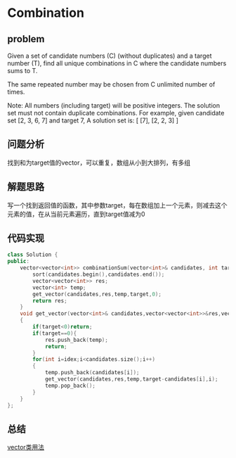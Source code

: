 # Combination
## problem
Given a set of candidate numbers (C) (without duplicates) and a target number (T), find all unique combinations in C where the candidate numbers sums to T.

The same repeated number may be chosen from C unlimited number of times.

Note:
All numbers (including target) will be positive integers.
The solution set must not contain duplicate combinations.
For example, given candidate set [2, 3, 6, 7] and target 7, 
A solution set is: 
[
  [7],
  [2, 2, 3]
]
## 问题分析
找到和为target值的vector，可以重复，数组从小到大排列，有多组
## 解题思路
写一个找到返回值的函数，其中参数target，每在数组加上一个元素，则减去这个元素的值，在从当前元素遍历，直到target值减为0
## 代码实现
```C++
class Solution {
public:
    vector<vector<int>> combinationSum(vector<int>& candidates, int target) {
        sort(candidates.begin(),candidates.end());
        vector<vector<int>> res;
        vector<int> temp;
        get_vector(candidates,res,temp,target,0);
        return res;
    }
    void get_vector(vector<int>& candidates,vector<vector<int>>&res,vector<int> temp,int target,int idex)
    {
        if(target<0)return;
        if(target==0){
            res.push_back(temp);
            return;
        }
        for(int i=idex;i<candidates.size();i++)
        {
            temp.push_back(candidates[i]);
            get_vector(candidates,res,temp,target-candidates[i],i);
            temp.pop_back();
        }
    }
};
```
## 总结
[vector类用法](https://blog.csdn.net/hancunai0017/article/details/7032383)
